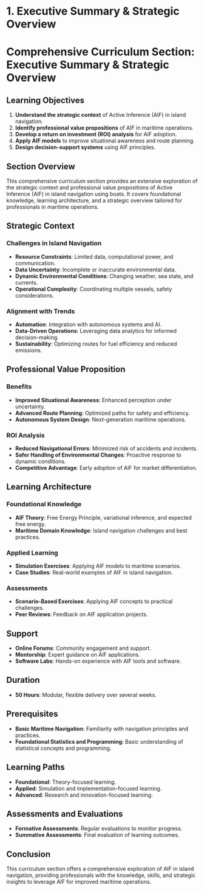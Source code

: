 # 1. Executive Summary & Strategic Overview

# Comprehensive Curriculum Section: Executive Summary & Strategic Overview

## Learning Objectives

1. **Understand the strategic context** of Active Inference (AIF) in island navigation.
2. **Identify professional value propositions** of AIF in maritime operations.
3. **Develop a return on investment (ROI) analysis** for AIF adoption.
4. **Apply AIF models** to improve situational awareness and route planning.
5. **Design decision-support systems** using AIF principles.

## Section Overview

This comprehensive curriculum section provides an extensive exploration of the strategic context and professional value propositions of Active Inference (AIF) in island navigation using boats. It covers foundational knowledge, learning architecture, and a strategic overview tailored for professionals in maritime operations.

## Strategic Context

### Challenges in Island Navigation

- **Resource Constraints**: Limited data, computational power, and communication.
- **Data Uncertainty**: Incomplete or inaccurate environmental data.
- **Dynamic Environmental Conditions**: Changing weather, sea state, and currents.
- **Operational Complexity**: Coordinating multiple vessels, safety considerations.

### Alignment with Trends

- **Automation**: Integration with autonomous systems and AI.
- **Data-Driven Operations**: Leveraging data analytics for informed decision-making.
- **Sustainability**: Optimizing routes for fuel efficiency and reduced emissions.

## Professional Value Proposition

### Benefits

- **Improved Situational Awareness**: Enhanced perception under uncertainty.
- **Advanced Route Planning**: Optimized paths for safety and efficiency.
- **Autonomous System Design**: Next-generation maritime operations.

### ROI Analysis

- **Reduced Navigational Errors**: Minimized risk of accidents and incidents.
- **Safer Handling of Environmental Changes**: Proactive response to dynamic conditions.
- **Competitive Advantage**: Early adoption of AIF for market differentiation.

## Learning Architecture

### Foundational Knowledge

- **AIF Theory**: Free Energy Principle, variational inference, and expected free energy.
- **Maritime Domain Knowledge**: Island navigation challenges and best practices.

### Applied Learning

- **Simulation Exercises**: Applying AIF models to maritime scenarios.
- **Case Studies**: Real-world examples of AIF in island navigation.

### Assessments

- **Scenario-Based Exercises**: Applying AIF concepts to practical challenges.
- **Peer Reviews**: Feedback on AIF application projects.

## Support

- **Online Forums**: Community engagement and support.
- **Mentorship**: Expert guidance on AIF applications.
- **Software Labs**: Hands-on experience with AIF tools and software.

## Duration

- **50 Hours**: Modular, flexible delivery over several weeks.

## Prerequisites

- **Basic Maritime Navigation**: Familiarity with navigation principles and practices.
- **Foundational Statistics and Programming**: Basic understanding of statistical concepts and programming.

## Learning Paths

- **Foundational**: Theory-focused learning.
- **Applied**: Simulation and implementation-focused learning.
- **Advanced**: Research and innovation-focused learning.

## Assessments and Evaluations

- **Formative Assessments**: Regular evaluations to monitor progress.
- **Summative Assessments**: Final evaluation of learning outcomes.

## Conclusion

This curriculum section offers a comprehensive exploration of AIF in island navigation, providing professionals with the knowledge, skills, and strategic insights to leverage AIF for improved maritime operations.